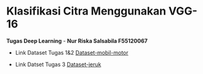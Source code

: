 # Klasifikasi Citra Menggunakan VGG-16
**Tugas Deep Learning**  - **Nur Riska Salsabila F55120067** 


- Link Dataset Tugas 1&2
[Dataset-mobil-motor](https://drive.google.com/drive/folders/1_9ZGidJbT7pItjhiw4KMF6z2DKPoHbGD?usp=sharing "Dataset-Mobil-Motor") 

- Link Datset Tugas 3
[Dataset-jeruk](https://drive.google.com/drive/folders/1GFTh9_p53VhvrTSXW0Qc0wt2EQ_C87p5?usp=sharing "Dataset-Jeruk") 

